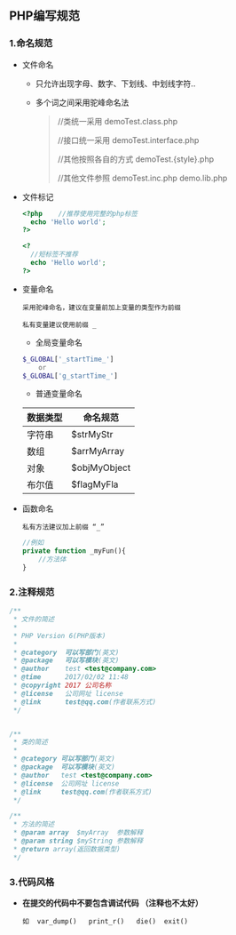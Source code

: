 ## PHP编写规范

### 1.**命名规范**

- 文件命名

    - 只允许出现字母、数字、下划线、中划线字符..

    - 多个词之间采用驼峰命名法

        > //类统一采用
        > 	demoTest.class.php
        >
        > //接口统一采用
        > 	demoTest.interface.php
        >
        > //其他按照各自的方式
        > 	demoTest.{style}.php
        >
        > //其他文件参照
        > 	demoTest.inc.php
        > 	demo.lib.php

- 文件标记

    ```php
    <?php    //推荐使用完整的php标签
      echo 'Hello world';
    ?>
    
    <?
      //短标签不推荐
      echo 'Hello world';
    ?>
    ```

- 变量命名

    `采用驼峰命名，建议在变量前加上变量的类型作为前缀`

    `私有变量建议使用前缀 _  `

    - 全局变量命名

    ```php
    $_GLOBAL['_startTime_']
        or
    $_GLOBAL['g_startTime_']
    ```

    - 普通变量命名

    | 数据类型 | 命名规范     |
    | -------- | ------------ |
    | 字符串   | $strMyStr    |
    | 数组     | $arrMyArray  |
    | 对象     | $objMyObject |
    | 布尔值   | $flagMyFla   |

- 函数命名

    `私有方法建议加上前缀 “_”`

    ```php
    //例如
    private function _myFun(){
    	//方法体
    }
    ```

### 2.注释规范

```php
/**
 * 文件的简述
 *
 * PHP Version 6(PHP版本)
 *
 * @category  可以写部门(英文)
 * @package   可以写模块(英文)
 * @author    test <test@company.com>
 * @time      2017/02/02 11:48
 * @copyright 2017 公司名称
 * @license   公司网址 license
 * @link      test@qq.com(作者联系方式)
 */


/**
 * 类的简述
 *
 * @category 可以写部门(英文)
 * @package  可以写模块(英文)
 * @author   test <test@company.com>
 * @license  公司网址 license
 * @link     test@qq.com(作者联系方式)
 */

/**
 * 方法的简述
 * @param array  $myArray  参数解释
 * @param string $myString 参数解释
 * @return array(返回数据类型)
 */

```



### 3.代码风格

- **在提交的代码中不要包含调试代码  （注释也不太好）**

    `如  var_dump()   print_r()   die()  exit()`

